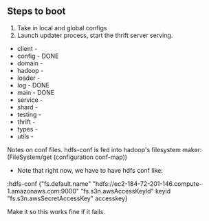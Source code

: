 ## Steps to boot ##

1. Take in local and global configs
2. Launch updater process, start the thrift server serving.

* client  -  
* config  - DONE
* domain  - 
* hadoop  - 
* loader  - 
* log     - DONE
* main    - DONE
* service - 
* shard   - 
* testing - 
* thrift  - 
* types   - 
* utils   - 


Notes on conf files. hdfs-conf is fed into hadoop's filesystem maker:
(FileSystem/get (configuration conf-map))

* Note that right now, we have to have hdfs conf like:

:hdfs-conf {"fs.default.name" "hdfs://ec2-184-72-201-146.compute-1.amazonaws.com:9000"
           "fs.s3n.awsAccessKeyId" keyid
           "fs.s3n.awsSecretAccessKey" accesskey}

Make it so this works fine if it fails.
